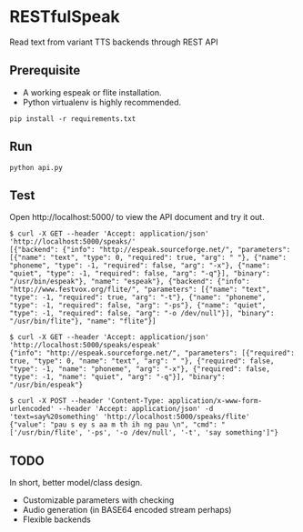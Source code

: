 # RESTfulSpeak
Read text from variant TTS backends through REST API

## Prerequisite
* A working espeak or flite installation.
* Python virtualenv is highly recommended.

```
pip install -r requirements.txt
```

## Run
```
python api.py
```

## Test
Open http://localhost:5000/ to view the API document and try it out.

```
$ curl -X GET --header 'Accept: application/json' 'http://localhost:5000/speaks/'
[{"backend": {"info": "http://espeak.sourceforge.net/", "parameters": [{"name": "text", "type": 0, "required": true, "arg": " "}, {"name": "phoneme", "type": -1, "required": false, "arg": "-x"}, {"name": "quiet", "type": -1, "required": false, "arg": "-q"}], "binary": "/usr/bin/espeak"}, "name": "espeak"}, {"backend": {"info": "http://www.festvox.org/flite/", "parameters": [{"name": "text", "type": -1, "required": true, "arg": "-t"}, {"name": "phoneme", "type": -1, "required": false, "arg": "-ps"}, {"name": "quiet", "type": -1, "required": false, "arg": "-o /dev/null"}], "binary": "/usr/bin/flite"}, "name": "flite"}]

$ curl -X GET --header 'Accept: application/json' 'http://localhost:5000/speaks/espeak'
{"info": "http://espeak.sourceforge.net/", "parameters": [{"required": true, "type": 0, "name": "text", "arg": " "}, {"required": false, "type": -1, "name": "phoneme", "arg": "-x"}, {"required": false, "type": -1, "name": "quiet", "arg": "-q"}], "binary": "/usr/bin/espeak"}

$ curl -X POST --header 'Content-Type: application/x-www-form-urlencoded' --header 'Accept: application/json' -d 'text=say%20something' 'http://localhost:5000/speaks/flite'
{"value": "pau s ey s aa m th ih ng pau \n", "cmd": "['/usr/bin/flite', '-ps', '-o /dev/null', '-t', 'say something']"}
```

## TODO
In short, better model/class design.
* Customizable parameters with checking
* Audio generation (in BASE64 encoded stream perhaps)
* Flexible backends
